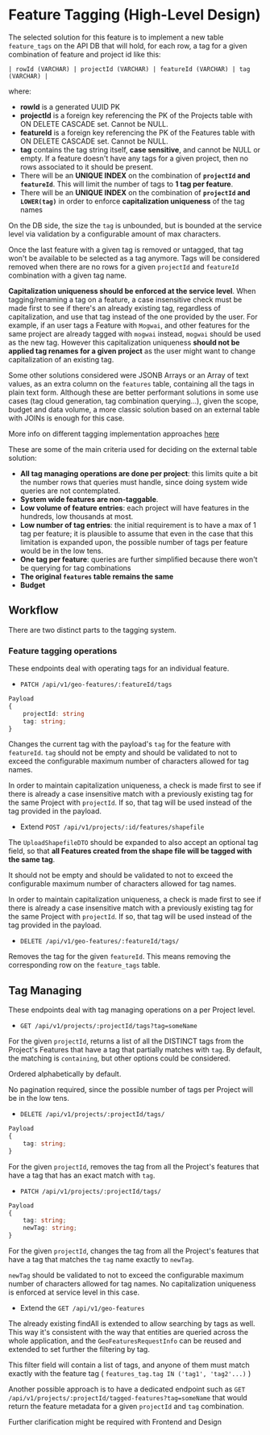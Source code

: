 # Feature Tagging (High-Level Design)

The selected solution for this feature is to implement a new table `feature_tags` on the API DB that will hold, for each
row, a tag for a given combination of feature and project id like this:

`| rowId (VARCHAR) | projectId (VARCHAR) | featureId (VARCHAR) | tag (VARCHAR) |`

where:

- **rowId** is a generated UUID PK
- **projectId** is a foreign key referencing the PK of the Projects table with ON DELETE CASCADE set. Cannot be NULL.
- **featureId** is a foreign key referencing the PK of the Features table with ON DELETE CASCADE set. Cannot be NULL.
- **tag** contains the tag string itself, **case sensitive**, and cannot be NULL or empty. If a feature doesn't have
  any tags for a given project, then no rows associated to it should be present.
- There will be an **UNIQUE INDEX** on the combination of **`projectId` and `featureId`**. This will limit the number of
  tags to **1 tag per feature**.
- There will be an **UNIQUE INDEX** on the combination of **`projectId` and `LOWER(tag)`** in order to enforce
  **capitalization uniqueness** of the tag names

On the DB side, the size the `tag` is unbounded, but is bounded at the service level via validation by a configurable
amount of
max characters.

Once the last feature with a given tag is removed or untagged, that tag won't be available to be selected as a tag
anymore. Tags will be considered removed when there are no rows for a given `projectId` and `featureId` combination
with a given tag name.

**Capitalization uniqueness should be enforced at the service level**. When tagging/renaming a tag on a feature, a case
insensitive check must be made first to see if there's an already existing tag, regardless of capitalization, and use
that tag instead of the one provided by the user. For example, if an user tags a Feature with `Mogwai`, and other
features for the same project are already tagged with `mogwai` instead, `mogwai` should be used as the new tag. However
this capitalization uniqueness **should not be applied tag renames for a given project** as the user might want to
change capitalization of an existing tag.

Some other solutions considered were JSONB Arrays or an Array of text values, as an extra column on the `features`
table, containing all the tags in plain text form. Although these are better performant solutions in some use cases (tag
cloud generation, tag combination querying...), given the scope, budget and data volume, a more classic solution based
on an external table with JOINs is enough for this case.

More info on different tagging implementation approaches [here](http://www.databasesoup.com/2015/01/tag-all-things.html)

These are some of the main criteria used for deciding on the external table solution:

- **All tag managing operations are done per project**: this limits quite a bit the number rows that queries must
  handle, since doing system wide queries are not contemplated.
- **System wide features are non-taggable**.
- **Low volume of feature entries**: each project will have features in the hundreds, low thousands at most.
- **Low number of tag entries**: the initial requirement is to have a max of 1 tag per feature; it is plausible to
  assume that even in the case that this limitation is expanded upon, the possible number of tags per feature would be
  in the low tens.
- **One tag per feature**: queries are further simplified because there won't be querying for tag combinations
- **The original `features` table remains the same**
- **Budget**

## Workflow

There are two distinct parts to the tagging system.

### Feature tagging operations

These endpoints deal with operating tags for an individual feature.

- `PATCH /api/v1/geo-features/:featureId/tags`

```typescript
Payload
{
	projectId: string
	tag: string;
}
```

Changes the current tag with the payload's `tag` for the feature with `featureId`.
`tag` should not be empty and should be validated to not to exceed the configurable maximum number of characters allowed
for tag names.

In order to maintain capitalization uniqueness, a check is made first to see if there is already a case insensitive
match with a previously existing tag for the same Project with `projectId`. If so, that tag will be used instead of the
tag provided in the payload.

- Extend `POST /api/v1/projects/:id/features/shapefile`

The `UploadShapefileDTO` should be expanded to also accept an optional tag field, so that **all Features created from
the shape file will be tagged with the same tag**.

It should not be empty and should be validated to not to exceed the configurable maximum number of characters allowed
for tag names.

In order to maintain capitalization uniqueness, a check is made first to see if there is already a case insensitive
match with a previously existing tag for the same Project with `projectId`. If so, that tag will be used instead of the
tag provided in the payload.

- `DELETE /api/v1/geo-features/:featureId/tags/`

Removes the tag for the given `featureId`. This means removing the corresponding row on the `feature_tags` table.

## Tag Managing

These endpoints deal with tag managing operations on a per Project level.

- `GET /api/v1/projects/:projectId/tags?tag=someName`

For the given `projectId`, returns a list of all the DISTINCT tags from the Project's Features that have a tag that
partially matches with `tag`. By default, the matching is `containing`, but other options could be considered.

Ordered alphabetically by default.

No pagination required, since the possible number of tags per Project will be in the low tens.

- `DELETE /api/v1/projects/:projectId/tags/`

```typescript
Payload
{
	tag: string;
}
```

For the given `projectId`, removes the tag from all the Project's features that have a tag that has an exact match
with `tag`.

- `PATCH /api/v1/projects/:projectId/tags/`

```typescript
Payload
{
	tag: string;
	newTag: string;
}
```

For the given `projectId`, changes the tag from all the Project's features that have a tag that matches the `tag` name
exactly to `newTag`.

`newTag` should be validated to not to exceed the configurable maximum number of characters allowed for tag names.
No capitalization uniqueness is enforced at service level in this case.

- Extend the `GET /api/v1/geo-features`

The already existing findAll is extended to allow searching by tags as well. This way it's consistent with the way that
entities are queried across the whole application, and the `GeoFeaturesRequestInfo` can be reused and extended to set
further the filtering by tag.

This filter field will contain a list of tags, and anyone of them must match exactly with the feature
tag ( `features_tag.tag IN ('tag1', 'tag2'...)` )

Another possible approach is to have a dedicated endpoint such
as `GET /api/v1/projects/:projectId/tagged-features?tag=someName` that would return the feature metadata for a
given `projectId` and `tag` combination.

Further clarification might be required with Frontend and Design
